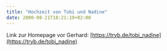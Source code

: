 ```yaml
---
title: "Hochzeit von Tobi und Nadine"
date: 2000-08-21T18:21:19+02:00
---
```


Link zur Homepage vor Gerhard: [https://tryb.de/tobi_nadine](https://tryb.de/tobi_nadine)

